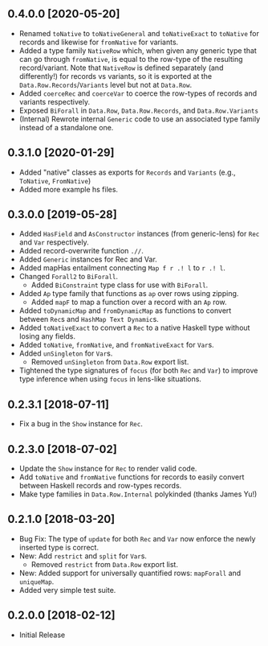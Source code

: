 ## 0.4.0.0 [2020-05-20]
- Renamed `toNative` to `toNativeGeneral` and `toNativeExact` to `toNative` for records and likewise for `fromNative` for variants.
- Added a type family `NativeRow` which, when given any generic type that can go through `fromNative`, is equal to the row-type of the resulting record/variant.  Note that `NativeRow` is defined separately (and differently!) for records vs variants, so it is exported at the `Data.Row.Records`/`Variants` level but not at `Data.Row`.
- Added `coerceRec` and `coerceVar` to coerce the row-types of records and variants respectively.
- Exposed `BiForall` in `Data.Row`, `Data.Row.Records`, and `Data.Row.Variants`
- (Internal) Rewrote internal `Generic` code to use an associated type family instead of a standalone one.

## 0.3.1.0 [2020-01-29]
- Added "native" classes as exports for `Records` and `Variants` (e.g., `ToNative`, `FromNative`)
- Added more example hs files.

## 0.3.0.0 [2019-05-28]
- Added `HasField` and `AsConstructor` instances (from generic-lens) for `Rec` and `Var` respectively.
- Added record-overwrite function `.//`.
- Added `Generic` instances for Rec and Var.
- Added mapHas entailment connecting `Map f r .! l` to `r .! l`.
- Changed `Forall2` to `BiForall`.
  - Added `BiConstraint` type class for use  with `BiForall`.
- Added `Ap` type family that functions as `ap` over rows using zipping.
  - Added `mapF` to map a function over a record with an `Ap` row.
- Added `toDynamicMap` and `fromDynamicMap` as functions to convert between `Rec`s and  `HashMap Text Dynamic`s.
- Added `toNativeExact` to convert a `Rec` to a native Haskell type without losing any fields.
- Added `toNative`, `fromNative`, and `fromNativeExact` for `Var`s.
- Added `unSingleton` for `Var`s.
  - Removed `unSingleton` from `Data.Row` export list.
- Tightened the type signatures of `focus` (for both `Rec` and `Var`) to improve type inference when using `focus` in lens-like situations.

## 0.2.3.1 [2018-07-11]
- Fix a bug in the `Show` instance for `Rec`.

## 0.2.3.0 [2018-07-02]
- Update the `Show` instance for `Rec` to render valid code.
- Add `toNative` and `fromNative` functions for records to easily convert between Haskell records and row-types records.
- Make type families in `Data.Row.Internal` polykinded (thanks James Yu!)

## 0.2.1.0 [2018-03-20]
- Bug Fix: The type of `update` for both `Rec` and `Var` now enforce the newly inserted type is correct.
- New: Add `restrict` and `split` for `Var`s.  
  - Removed `restrict` from `Data.Row` export list.
- New: Added support for universally quantified rows: `mapForall` and `uniqueMap`.
- Added very simple test suite.

## 0.2.0.0 [2018-02-12]
- Initial Release
